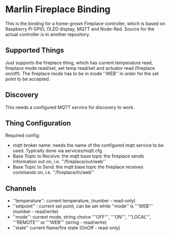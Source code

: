 # Marlin Fireplace Binding

This is the binding for a home-grown Fireplace controller, which is based on Raspberry Pi GPIO, OLED display, MQTT and Node-Red. Source for the actual controller is in another repository.

## Supported Things

Just supports the fireplace thing, which has current temperature read, fireplace mode read/set, set temp read/set and actuator read (fireplace on/off). The fireplace mode has to be in mode ''WEB'' in order for the set point to be accepted.

## Discovery
This needs a configured MQTT service for discovery to work.


## Thing Configuration

Required config:
* mqtt broker name: needs the name of the configured mqtt service to be used. Typically done via services/mqtt.cfg
* Base Topic to Receive: the mqtt base topic the fireplace sends information out on, i.e. ''/fireplace/out/web''
* Base Topic to Send: the mqtt base topic the fireplace receives commands on, i.e. ''/fireplace/in/web''

## Channels
* ''temperature'': current temperature, (number - read-only)
* ''setpoint'' : current set point, can be set while ''mode'' is '''WEB''' (number - read/write)
* ''mode'': current mode, string choice '''OFF''', '''ON''', '''LOCAL''', '''REMOTE''' or '''WEB''' (string - read/write)
* ''state'' current flame/fire state (OnOff - read-only)
